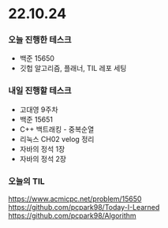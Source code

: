 # 22.10.24

### 오늘 진행한 테스크

- 백준 15650
- 깃헙 알고리즘, 플래너, TIL 레포 세팅

### 내일 진행할 테스크

- 고대영 9주차
- 백준 15651
- C++ 백트래킹 - 중복순열
- 리눅스 CH02 velog 정리
- 자바의 정석 1장
- 자바의 정석 2장

### 오늘의 TIL

https://www.acmicpc.net/problem/15650
https://github.com/pcpark98/Today-I-Learned
https://github.com/pcpark98/Algorithm
